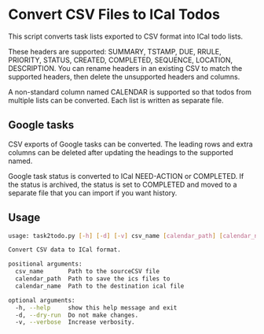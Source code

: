 # Convert CSV Files to ICal Todos

This script converts task lists exported to CSV format into ICal todo lists.

These headers are supported: SUMMARY, TSTAMP, DUE, RRULE, PRIORITY,
STATUS, CREATED, COMPLETED, SEQUENCE, LOCATION, DESCRIPTION. You can rename
headers in an existing CSV to match the supported headers, then delete the
unsupported headers and columns.

A non-standard column named CALENDAR is supported so that todos from multiple
lists can be converted. Each list is written as separate file.

## Google tasks

CSV exports of Google tasks can be converted. The leading rows and extra columns
can be deleted after updating the headings to the supported named.

Google task status is converted to ICal NEED-ACTION or COMPLETED. If the status
is archived, the status is set to COMPLETED and moved to a separate file that
you can import if you want history.

## Usage

```bash
usage: task2todo.py [-h] [-d] [-v] csv_name [calendar_path] [calendar_name]

Convert CSV data to ICal format.

positional arguments:
  csv_name       Path to the sourceCSV file
  calendar_path  Path to save the ics files to
  calendar_name  Path to the destination ical file

optional arguments:
  -h, --help     show this help message and exit
  -d, --dry-run  Do not make changes.
  -v, --verbose  Increase verbosity.
```
